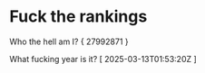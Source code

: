 # Fuck the rankings

Who the hell am I?
{ 27992871 }

What fucking year is it?
[ 2025-03-13T01:53:20Z ]
